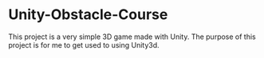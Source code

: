 # Unity-Obstacle-Course
This project is a very simple 3D game made with Unity. The purpose of this project is for me to get used to using Unity3d.
